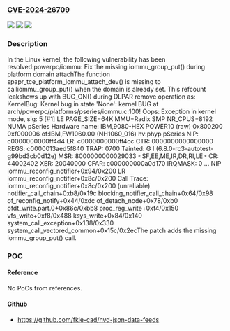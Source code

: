 ### [CVE-2024-26709](https://cve.mitre.org/cgi-bin/cvename.cgi?name=CVE-2024-26709)
![](https://img.shields.io/static/v1?label=Product&message=Linux&color=blue)
![](https://img.shields.io/static/v1?label=Version&message=a8ca9fc9134c%3C%20c90fdea9cac9%20&color=brighgreen)
![](https://img.shields.io/static/v1?label=Vulnerability&message=n%2Fa&color=brighgreen)

### Description

In the Linux kernel, the following vulnerability has been resolved:powerpc/iommu: Fix the missing iommu_group_put() during platform domain attachThe function spapr_tce_platform_iommu_attach_dev() is missing to calliommu_group_put() when the domain is already set. This refcount leakshows up with BUG_ON() during DLPAR remove operation as:  KernelBug: Kernel bug in state 'None': kernel BUG at arch/powerpc/platforms/pseries/iommu.c:100!  Oops: Exception in kernel mode, sig: 5 [#1]  LE PAGE_SIZE=64K MMU=Radix SMP NR_CPUS=8192 NUMA pSeries  <snip>  Hardware name: IBM,9080-HEX POWER10 (raw) 0x800200 0xf000006 of:IBM,FW1060.00 (NH1060_016) hv:phyp pSeries  NIP:  c0000000000ff4d4 LR: c0000000000ff4cc CTR: 0000000000000000  REGS: c0000013aed5f840 TRAP: 0700   Tainted: G          I         (6.8.0-rc3-autotest-g99bd3cb0d12e)  MSR:  8000000000029033 <SF,EE,ME,IR,DR,RI,LE>  CR: 44002402  XER: 20040000  CFAR: c000000000a0d170 IRQMASK: 0  ...  NIP iommu_reconfig_notifier+0x94/0x200  LR  iommu_reconfig_notifier+0x8c/0x200  Call Trace:    iommu_reconfig_notifier+0x8c/0x200 (unreliable)    notifier_call_chain+0xb8/0x19c    blocking_notifier_call_chain+0x64/0x98    of_reconfig_notify+0x44/0xdc    of_detach_node+0x78/0xb0    ofdt_write.part.0+0x86c/0xbb8    proc_reg_write+0xf4/0x150    vfs_write+0xf8/0x488    ksys_write+0x84/0x140    system_call_exception+0x138/0x330    system_call_vectored_common+0x15c/0x2ecThe patch adds the missing iommu_group_put() call.

### POC

#### Reference
No PoCs from references.

#### Github
- https://github.com/fkie-cad/nvd-json-data-feeds


